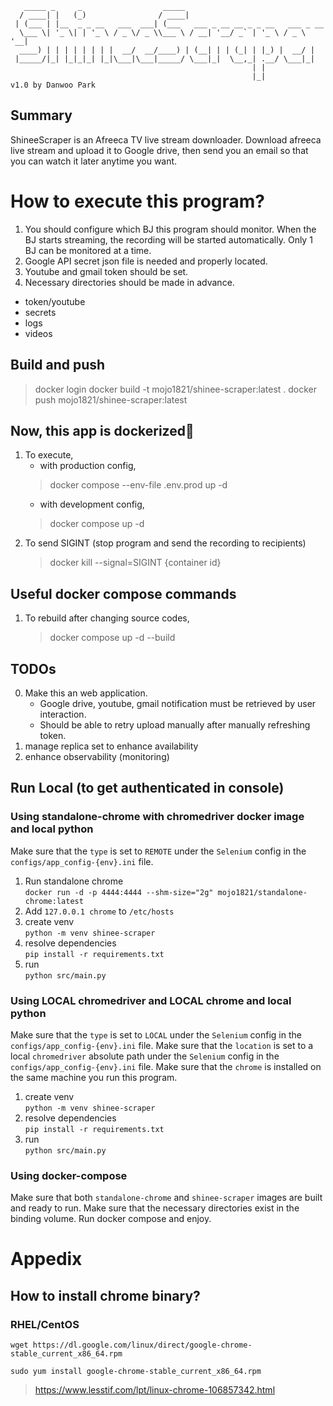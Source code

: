 ```
   _____ _     _                  _____                                
  / ____| |   (_)                / ____|                               
 | (___ | |__  _ _ __   ___  ___| (___   ___ _ __ __ _ _ __   ___ _ __ 
  \___ \| '_ \| | '_ \ / _ \/ _ \\___ \ / __| '__/ _` | '_ \ / _ \ '__|
  ____) | | | | | | | |  __/  __/____) | (__| | | (_| | |_) |  __/ |   
 |_____/|_| |_|_|_| |_|\___|\___|_____/ \___|_|  \__,_| .__/ \___|_|   
                                                      | |              
                                                      |_|              v1.0 by Danwoo Park
```

## Summary
ShineeScraper is an Afreeca TV live stream downloader.
Download afreeca live stream and upload it to Google drive, then send you an email so that you can watch it later anytime you want.

# How to execute this program?
1. You should configure which BJ this program should monitor. When the BJ starts streaming, the recording will be started automatically. Only 1 BJ can be monitored at a time.
2. Google API secret json file is needed and properly located.
3. Youtube and gmail token should be set.
4. Necessary directories should be made in advance.
  - token/youtube
  - secrets
  - logs
  - videos

## Build and push
> docker login
> docker build -t mojo1821/shinee-scraper:latest .
> docker push mojo1821/shinee-scraper:latest

## Now, this app is dockerized🎉
1. To execute, 
   * with production config,
    > docker compose --env-file .env.prod up -d
   * with development config,
    > docker compose up -d
2. To send SIGINT (stop program and send the recording to recipients)
    > docker kill --signal=SIGINT {container id}

## Useful docker compose commands
1. To rebuild after changing source codes,
    > docker compose up -d --build

## TODOs
0. Make this an web application.
   - Google drive, youtube, gmail notification must be retrieved by user interaction.
   - Should be able to retry upload manually after manually refreshing token.
1. manage replica set to enhance availability
2. enhance observability (monitoring)

## Run Local (to get authenticated in console)
### Using standalone-chrome with chromedriver docker image and local python
Make sure that the `type` is set to `REMOTE` under the `Selenium` config in the `configs/app_config-{env}.ini` file.
1. Run standalone chrome  
    `docker run -d -p 4444:4444 --shm-size="2g" mojo1821/standalone-chrome:latest`
2. Add `127.0.0.1 chrome` to `/etc/hosts`
3. create venv  
    `python -m venv shinee-scraper`
4. resolve dependencies  
    `pip install -r requirements.txt`
5. run  
    `python src/main.py`

### Using LOCAL chromedriver and LOCAL chrome and local python
Make sure that the `type` is set to `LOCAL` under the `Selenium` config in the `configs/app_config-{env}.ini` file.
Make sure that the `location` is set to a local `chromedriver` absolute path under the `Selenium` config in the `configs/app_config-{env}.ini` file.
Make sure that the `chrome` is installed on the same machine you run this program.
1. create venv  
    `python -m venv shinee-scraper`
2. resolve dependencies  
    `pip install -r requirements.txt`
3. run  
    `python src/main.py`


### Using docker-compose
Make sure that both `standalone-chrome` and `shinee-scraper` images are built and ready to run.
Make sure that the necessary directories exist in the binding volume.
Run docker compose and enjoy.

# Appedix
## How to install chrome binary?
### RHEL/CentOS
`wget https://dl.google.com/linux/direct/google-chrome-stable_current_x86_64.rpm`  

`sudo yum install google-chrome-stable_current_x86_64.rpm`

> https://www.lesstif.com/lpt/linux-chrome-106857342.html

